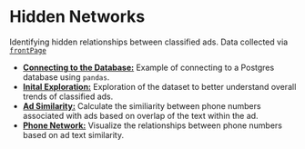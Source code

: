 # Hidden Networks
Identifying hidden relationships between classified ads. Data collected via [`frontPage`](https://github.com/CurtLH/frontPage)

- [**Connecting to the Database:**](https://github.com/CurtLH/hidden_networks/blob/master/1_connecting_to_database_using_pandas.ipynb)
Example of connecting to a Postgres database using `pandas`.
- [**Inital Exploration:**](https://github.com/CurtLH/hidden_networks/blob/master/2_inital_exploration.ipynb)
Exploration of the dataset to better understand overall trends of classified ads.
- [**Ad Similarity:**](https://github.com/CurtLH/hidden_networks/blob/master/3_ad_similarity.ipynb)
Calculate the similiarity between phone numbers associated with ads based on overlap of the text within the ad.
- [**Phone Network:**](https://curtlh.github.io/hidden_networks/phone_network.html)
Visualize the relationships between phone numbers based on ad text similarity.

